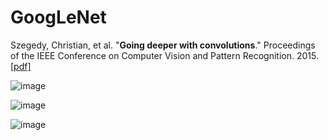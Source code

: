# __GoogLeNet__  


Szegedy, Christian, et al. "**Going deeper with convolutions**." Proceedings of the IEEE Conference on Computer Vision and Pattern Recognition. 2015. [[pdf]](http://www.cv-foundation.org/openaccess/content_cvpr_2015/papers/Szegedy_Going_Deeper_With_2015_CVPR_paper.pdf)  


![image](https://user-images.githubusercontent.com/84179578/155127865-3930b9f0-3d7d-4e01-96f2-c817939cd247.png)


![image](https://user-images.githubusercontent.com/84179578/155127984-97a96c6a-f25c-4acf-8660-e6c265de6ca1.png)


![image](https://user-images.githubusercontent.com/84179578/155128244-3fa56ebb-cac8-4ab0-9b02-9e2f7525078d.png)

